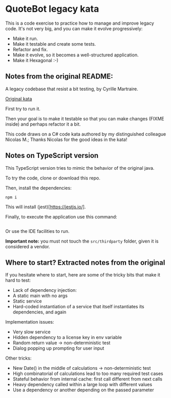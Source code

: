 QuoteBot legacy kata
===

This is a code exercise to practice how to manage and improve legacy code. It's not very big, and you can make it evolve progressively:

* Make it run.
* Make it testable and create some tests.
* Refactor and fix.
* Make it evolve, so it becomes a well-structured application.
* Make it Hexagonal :-)

## Notes from the original README:

A legacy codebase that resist a bit testing, by Cyrille Martraire.

[Original kata](https://github.com/cyriux/legacy-testing-kata-java)

First try to run it.

Then your goal is to make it testable so that you can make changes (FIXME inside) and perhaps refactor it a bit.

This code draws on a C# code kata authored by my distinguished colleague Nicolas M.; Thanks Nicolas for the good ideas in the kata!

## Notes on TypeScript version

This TypeScript version tries to mimic the behavior of the original java.

To try the code, clone or download this repo.

Then, install the dependencies:

```
npm i
```

This will install (jest)[https://jestjs.io/].

Finally, to execute the application use this command:

```

```

Or use the IDE facilities to run.

**Important note:** you must not touch the `src/thirdparty` folder, given it is considered a vendor. 

## Where to start? Extracted notes from the original

If you hesitate where to start, here are some of the tricky bits that make it hard to test:

* Lack of dependency injection:
* A static main with no args
* Static service
* Hard-coded instantiation of a service that itself instantiates its dependencies, and again

Implementation issues:

* Very slow service
* Hidden dependency to a license key in env variable
* Random return value -> non-deterministic test
* Dialog popping up prompting for user input

Other tricks:

* New Date() in the middle of calculations -> non-deterministic test
* High combinatorial of calculations lead to too many required test cases
* Stateful behavior from internal cache: first call different from next calls
* Heavy dependency called within a large loop with different values
* Use a dependency or another depending on the passed parameter
